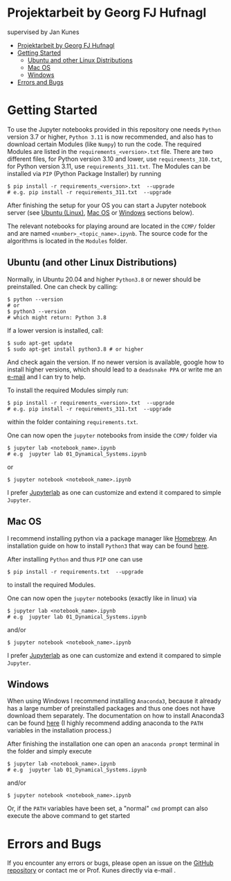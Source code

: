 # Projektarbeit by Georg FJ Hufnagl

supervised by Jan Kunes

<!-- TOC -->

-   [Projektarbeit by Georg FJ Hufnagl](#projektarbeit-by-georg-fj-hufnagl)
-   [Getting Started](#getting-started)
    -   [Ubuntu and other Linux Distributions](#ubuntu-and-other-linux-distributions)
    -   [Mac OS](#mac-os)
    -   [Windows](#windows)
-   [Errors and Bugs](#errors-and-bugs)

<!-- /TOC -->

# Getting Started

To use the Jupyter notebooks provided in this repository one needs `Python` version 3.7 or higher, `Python 3.11` is now recommended, and also has to download certain Modules (like `Numpy`) to run the code. The required Modules are listed in the `requirements_<version>.txt` file. There are two different files, for Python version 3.10 and lower, use `requirements_310.txt`, for Python version 3.11, use `requirements_311.txt`. The Modules can be installed via `PIP` (Python Package Installer) by running

    $ pip install -r requirements_<version>.txt  --upgrade
    # e.g. pip install -r requirements_311.txt  --upgrade

After finishing the setup for your OS you can start a Jupyter notebook server (see [Ubuntu (Linux)](#ubuntu-linux), [Mac OS](#mac-os) or [Windows](#windows) sections below).

The relevant notebooks for playing around are located in the `CCMP/` folder and are named `<number>_<topic_name>.ipynb`. The source code for the algorithms is located in the `Modules` folder.

## Ubuntu (and other Linux Distributions)

Normally, in Ubuntu 20.04 and higher `Python3.8` or newer should be preinstalled. One can check by calling:

    $ python --version
    # or
    $ python3 --version
    # which might return: Python 3.8

If a lower version is installed, call:

    $ sudo apt-get update
    $ sudo apt-get install python3.8 # or higher

And check again the version. If no newer version is available, google how to install higher versions, which should lead to a `deadsnake PPA` or write me an [e-mail](https://github.com/Georg912/Projektarbeit_Kunes/issues) and I can try to help.

To install the required Modules simply run:

    $ pip install -r requirements_<version>.txt  --upgrade
    # e.g. pip install -r requirements_311.txt  --upgrade

within the folder containing `requirements.txt`.

One can now open the `jupyter` notebooks from inside the `CCMP/` folder via

    $ jupyter lab <notebook_name>.ipynb
    # e.g  jupyter lab 01_Dynamical_Systems.ipynb

or

    $ jupyter notebook <notebook_name>.ipynb

I prefer [Jupyterlab](https://jupyterlab.readthedocs.io/en/stable/) as one can customize and extend it compared to simple `Jupyter`.

## Mac OS

I recommend installing python via a package manager like [Homebrew](https://brew.sh/). An installation guide on how to install `Python3` that way can be found [here](https://docs.python-guide.org/starting/install3/osx/).

After installing `Python` and thus `PIP` one can use

    $ pip install -r requirements.txt  --upgrade

to install the required Modules.

One can now open the `jupyter` notebooks (exactly like in linux) via

    $ jupyter lab <notebook_name>.ipynb
    # e.g  jupyter lab 01_Dynamical_Systems.ipynb

and/or

    $ jupyter notebook <notebook_name>.ipynb

I prefer [Jupyterlab](https://jupyterlab.readthedocs.io/en/stable/) as one can customize and extend it compared to simple `Jupyter`.

## Windows

When using Windows I recommend installing `Anaconda3`, because it already has a large number of preinstalled packages and thus one does not have download them separately. The documentation on how to install Anaconda3 can be found [here](https://docs.anaconda.com/anaconda/install/windows/) (I highly recommend adding anaconda to the `PATH` variables in the installation process.)

After finishing the installation one can open an `anaconda prompt` terminal in the folder and simply execute

    $ jupyter lab <notebook_name>.ipynb
    # e.g  jupyter lab 01_Dynamical_Systems.ipynb

and/or

    $ jupyter notebook <notebook_name>.ipynb

Or, if the `PATH` variables have been set, a "normal" `cmd` prompt can also execute the above command to get started

# Errors and Bugs

If you encounter any errors or bugs, please open an issue on the [GitHub repository](https://github.com/Georg912/Projektarbeit_Kunes/issues) or contact me or Prof. Kunes directly via e-mail .
